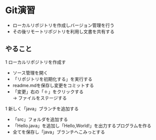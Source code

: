# Git演習

- ローカルリポジトリを作成しバージョン管理を行う
- その後リモートリポジトリを利用し文書を共有する

## やること

1 ローカルリポジトリを作成す

- ソース管理を開く
- 「リポジトリを初期化する」を実行する
- readme.mdを保存し変更をコミットする
- 「変更」右の「＋」をクリックする \
  → ファイルをステージする

1 新しく「java」ブランチを追加する

- 「src」フォルダを追加する
- 「Hello.java」を追加し「Hello,World!」を出力するプログラムを作る
- 全てを保存し「java」ブランチへこみっとする